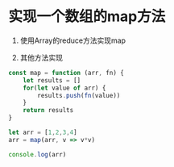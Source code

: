# 实现一个数组的map方法

1. 使用Array的reduce方法实现map

2. 其他方法实现

```js
const map = function (arr, fn) {
    let results = []
    for(let value of arr) {
        results.push(fn(value))
    }
    return results
}

let arr = [1,2,3,4]
arr = map(arr, v => v*v)

console.log(arr)
```